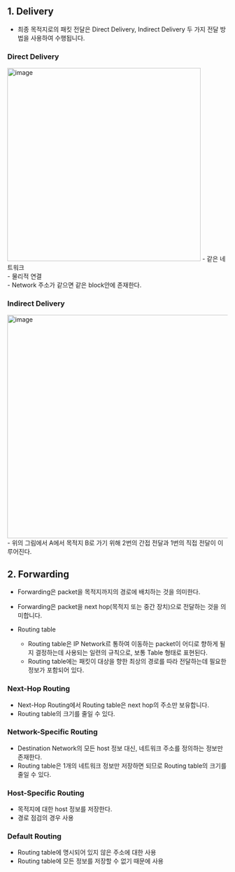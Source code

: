 ## 1. Delivery
- 최종 목적지로의 패킷 전달은 Direct Delivery, Indirect Delivery 두 가지 전달 방법을 사용하여 수행됩니다.

### Direct Delivery
<img width="442" alt="image" src="https://user-images.githubusercontent.com/110087065/209628019-5845fb7c-23b4-42e6-a944-841e94eb58a4.png">
- 같은 네트워크 <br/>
- 물리적 연결 <br/>
- Network 주소가 같으면 같은 block안에 존재한다.<br/>

### Indirect Delivery
<img width="511" alt="image" src="https://user-images.githubusercontent.com/110087065/209628214-c359404e-be9c-4de9-a3e0-7ee8d58e5250.png">
- 위의 그림에서 A에서 목적지 B로 가기 위해 2번의 간접 전달과 1번의 직접 전달이 이루어진다.


## 2. Forwarding
- Forwarding은 packet을 목적지까지의 경로에 배치하는 것을 의미한다.
- Forwarding은 packet을 next hop(목적지 또는 중간 장치)으로 전달하는 것을 의미합니다.

- Routing table
  - Routing table은 IP Network르 통하여 이동하는 packet이 어디로 향하게 될지 결정하는데 사용되는 일련의 규칙으로, 보통 Table 형태로 표현된다.
  - Routing table에는 패킷이 대상을 향한 최상의 경로를 따라 전달하는데 필요한 정보가 포함되어 있다.

### Next-Hop Routing
- Next-Hop Routing에서 Routing table은 next hop의 주소만 보유합니다.
- Routing table의 크기를 줄일 수 있다.

### Network-Specific Routing
- Destination Network의 모든 host 정보 대신, 네트워크 주소를 정의하는 정보만 존재한다.
- Routing table은 1개의 네트워크 정보만 저장하면 되므로 Routing table의 크기를 줄일 수 있다.

### Host-Specific Routing
- 목적지에 대한 host 정보를 저장한다.
- 경로 점검의 경우 사용

### Default Routing
- Routing table에 명시되어 있지 않은 주소에 대한 사용
- Routing table에 모든 정보를 저장할 수 없기 때문에 사용

